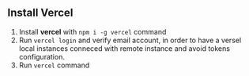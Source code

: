 ## Install Vercel
1. Install __vercel__ with `npm i -g vercel` command
2. Run `vercel login` and verify email account, in order to have a versel local instances conneced with remote instance and avoid tokens configuration.
3. Run `vercel` command
